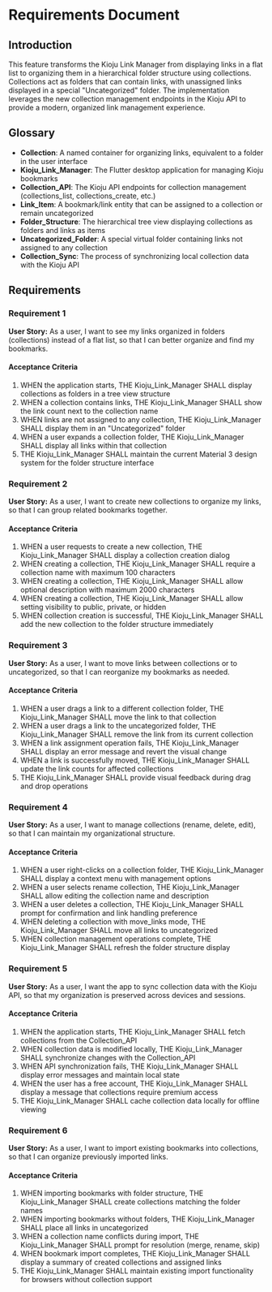 # Requirements Document

## Introduction

This feature transforms the Kioju Link Manager from displaying links in a flat list to organizing them in a hierarchical folder structure using collections. Collections act as folders that can contain links, with unassigned links displayed in a special "Uncategorized" folder. The implementation leverages the new collection management endpoints in the Kioju API to provide a modern, organized link management experience.

## Glossary

- **Collection**: A named container for organizing links, equivalent to a folder in the user interface
- **Kioju_Link_Manager**: The Flutter desktop application for managing Kioju bookmarks
- **Collection_API**: The Kioju API endpoints for collection management (collections_list, collections_create, etc.)
- **Link_Item**: A bookmark/link entity that can be assigned to a collection or remain uncategorized
- **Folder_Structure**: The hierarchical tree view displaying collections as folders and links as items
- **Uncategorized_Folder**: A special virtual folder containing links not assigned to any collection
- **Collection_Sync**: The process of synchronizing local collection data with the Kioju API

## Requirements

### Requirement 1

**User Story:** As a user, I want to see my links organized in folders (collections) instead of a flat list, so that I can better organize and find my bookmarks.

#### Acceptance Criteria

1. WHEN the application starts, THE Kioju_Link_Manager SHALL display collections as folders in a tree view structure
2. WHEN a collection contains links, THE Kioju_Link_Manager SHALL show the link count next to the collection name
3. WHEN links are not assigned to any collection, THE Kioju_Link_Manager SHALL display them in an "Uncategorized" folder
4. WHEN a user expands a collection folder, THE Kioju_Link_Manager SHALL display all links within that collection
5. THE Kioju_Link_Manager SHALL maintain the current Material 3 design system for the folder structure interface

### Requirement 2

**User Story:** As a user, I want to create new collections to organize my links, so that I can group related bookmarks together.

#### Acceptance Criteria

1. WHEN a user requests to create a new collection, THE Kioju_Link_Manager SHALL display a collection creation dialog
2. WHEN creating a collection, THE Kioju_Link_Manager SHALL require a collection name with maximum 100 characters
3. WHEN creating a collection, THE Kioju_Link_Manager SHALL allow optional description with maximum 2000 characters
4. WHEN creating a collection, THE Kioju_Link_Manager SHALL allow setting visibility to public, private, or hidden
5. WHEN collection creation is successful, THE Kioju_Link_Manager SHALL add the new collection to the folder structure immediately

### Requirement 3

**User Story:** As a user, I want to move links between collections or to uncategorized, so that I can reorganize my bookmarks as needed.

#### Acceptance Criteria

1. WHEN a user drags a link to a different collection folder, THE Kioju_Link_Manager SHALL move the link to that collection
2. WHEN a user drags a link to the uncategorized folder, THE Kioju_Link_Manager SHALL remove the link from its current collection
3. WHEN a link assignment operation fails, THE Kioju_Link_Manager SHALL display an error message and revert the visual change
4. WHEN a link is successfully moved, THE Kioju_Link_Manager SHALL update the link counts for affected collections
5. THE Kioju_Link_Manager SHALL provide visual feedback during drag and drop operations

### Requirement 4

**User Story:** As a user, I want to manage collections (rename, delete, edit), so that I can maintain my organizational structure.

#### Acceptance Criteria

1. WHEN a user right-clicks on a collection folder, THE Kioju_Link_Manager SHALL display a context menu with management options
2. WHEN a user selects rename collection, THE Kioju_Link_Manager SHALL allow editing the collection name and description
3. WHEN a user deletes a collection, THE Kioju_Link_Manager SHALL prompt for confirmation and link handling preference
4. WHEN deleting a collection with move_links mode, THE Kioju_Link_Manager SHALL move all links to uncategorized
5. WHEN collection management operations complete, THE Kioju_Link_Manager SHALL refresh the folder structure display

### Requirement 5

**User Story:** As a user, I want the app to sync collection data with the Kioju API, so that my organization is preserved across devices and sessions.

#### Acceptance Criteria

1. WHEN the application starts, THE Kioju_Link_Manager SHALL fetch collections from the Collection_API
2. WHEN collection data is modified locally, THE Kioju_Link_Manager SHALL synchronize changes with the Collection_API
3. WHEN API synchronization fails, THE Kioju_Link_Manager SHALL display error messages and maintain local state
4. WHEN the user has a free account, THE Kioju_Link_Manager SHALL display a message that collections require premium access
5. THE Kioju_Link_Manager SHALL cache collection data locally for offline viewing

### Requirement 6

**User Story:** As a user, I want to import existing bookmarks into collections, so that I can organize previously imported links.

#### Acceptance Criteria

1. WHEN importing bookmarks with folder structure, THE Kioju_Link_Manager SHALL create collections matching the folder names
2. WHEN importing bookmarks without folders, THE Kioju_Link_Manager SHALL place all links in uncategorized
3. WHEN a collection name conflicts during import, THE Kioju_Link_Manager SHALL prompt for resolution (merge, rename, skip)
4. WHEN bookmark import completes, THE Kioju_Link_Manager SHALL display a summary of created collections and assigned links
5. THE Kioju_Link_Manager SHALL maintain existing import functionality for browsers without collection support
